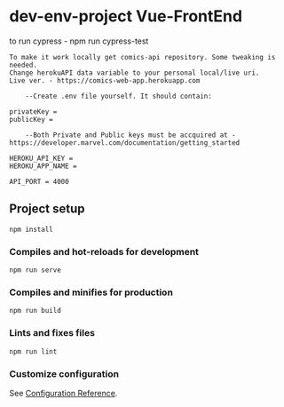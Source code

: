 # dev-env-project Vue-FrontEnd
to run cypress -  npm run cypress-test
```
To make it work locally get comics-api repository. Some tweaking is needed.
Change herokuAPI data variable to your personal local/live uri.
Live ver. - https://comics-web-app.herokuapp.com
```
```
    --Create .env file yourself. It should contain:

privateKey = 
publicKey = 

    --Both Private and Public keys must be accquired at - https://developer.marvel.com/documentation/getting_started

HEROKU_API_KEY = 
HEROKU_APP_NAME = 

API_PORT = 4000
```
## Project setup
```
npm install
```

### Compiles and hot-reloads for development
```
npm run serve
```

### Compiles and minifies for production
```
npm run build
```

### Lints and fixes files
```
npm run lint
```

### Customize configuration
See [Configuration Reference](https://cli.vuejs.org/config/).
